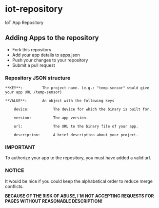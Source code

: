 # iot-repository

IoT App Repository

## Adding Apps to the repository

* Fork this repository
* Add your app details to apps.json
* Push your changes to your repository
* Submit a pull request

### Repository JSON structure

    **KEY**:         The project name. (e.g.: "temp-sensor" would give your app URL /temp-sensor)

    **VALUE**:       An object with the following keys

        device:           The device for which the binary is built for.

        version:          The app version.

        url:              The URL to the binary file of your app.

        description:      A brief description about your project.

### IMPORTANT

To authorize your app to the repository, you must have added a valid url.

### NOTICE

It would be nice if you could keep the alphabetical order to reduce merge conflicts.

**BECAUSE OF THE RISK OF ABUSE, I´M NOT ACCEPTING REQUESTS FOR PAGES WITHOUT REASONABLE DESCRIPTION!**